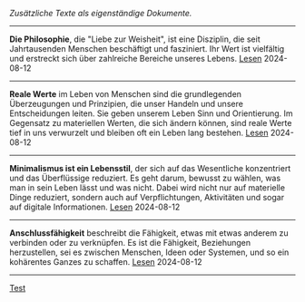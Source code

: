 *Zusätzliche Texte als eigenständige Dokumente.*


   
----

**Die Philosophie**, die "Liebe zur Weisheit", ist eine Disziplin, die seit Jahrtausenden Menschen beschäftigt und fasziniert. Ihr Wert ist vielfältig und erstreckt sich über zahlreiche Bereiche unseres Lebens. [Lesen](./philosophie-und-mensch/) 2024-08-12

----

**Reale Werte** im Leben von Menschen sind die grundlegenden Überzeugungen und Prinzipien, die unser Handeln und unsere Entscheidungen leiten. Sie geben unserem Leben Sinn und Orientierung. Im Gegensatz zu materiellen Werten, die sich ändern können, sind reale Werte tief in uns verwurzelt und bleiben oft ein Leben lang bestehen. [Lesen](./was-sind-reale-werte-2024/) 2024-08-12

----

**Minimalismus ist ein Lebensstil**, der sich auf das Wesentliche konzentriert und das Überflüssige reduziert. Es geht darum, bewusst zu wählen, was man in sein Leben lässt und was nicht. Dabei wird nicht nur auf materielle Dinge reduziert, sondern auch auf Verpflichtungen, Aktivitäten und sogar auf digitale Informationen. [Lesen](./minimalismus-suffizienz-subsistenz/) 2024-08-12

----

**Anschlussfähigkeit** beschreibt die Fähigkeit, etwas mit etwas anderem zu verbinden oder zu verknüpfen. Es ist die Fähigkeit, Beziehungen herzustellen, sei es zwischen Menschen, Ideen oder Systemen, und so ein kohärentes Ganzes zu schaffen. [Lesen](./anschluss-und-anschlussfaehigkeit/) 2024-08-12

----

[Test](./test/)
